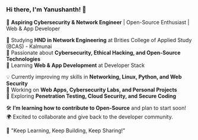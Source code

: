 ### Hi there, I'm Yanushanth! 👋  

🚀 **Aspiring Cybersecurity & Network Engineer** | Open-Source Enthusiast | Web & App Developer  

🔹 Studying **HND in Network Engineering** at Brities College of Applied Study (BCAS) - Kalmunai  
🔹 Passionate about **Cybersecurity, Ethical Hacking, and Open-Source Technologies**  
🔹 Learning **Web & App Development** at Developer Stack  

💡 Currently improving my skills in **Networking, Linux, Python, and Web Security**  
🔧 Working on **Web Apps, Cybersecurity Labs, and Personal Projects**  
📌 Exploring **Penetration Testing, Cloud Security, and Secure Coding**  

🛠️ **I’m learning how to contribute to Open-Source** and plan to start soon!  
🌍 Excited to collaborate and give back to the developer community.  

🌱 "Keep Learning, Keep Building, Keep Sharing!"  


<!---
Yanushanth-Rv/Yanushanth-Rv is a ✨ special ✨ repository because its `README.md` (this file) appears on your GitHub profile.
You can click the Preview link to take a look at your changes.
--->
